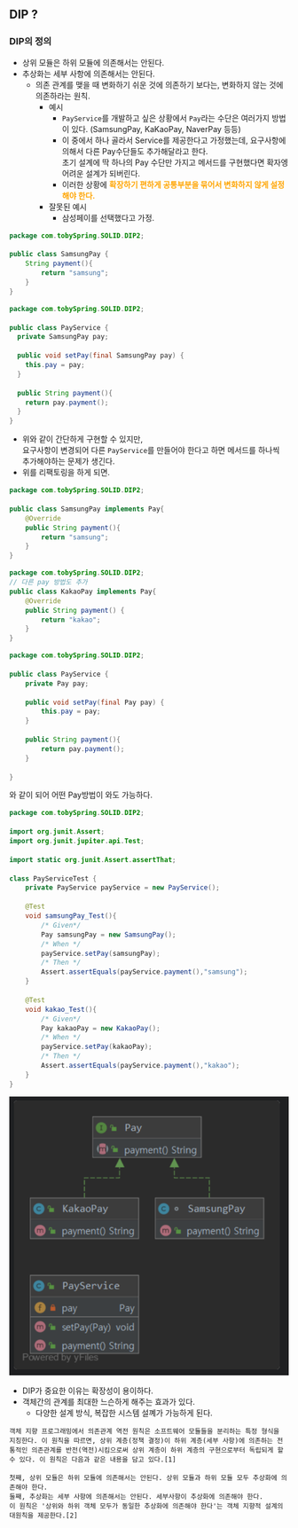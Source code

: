 ## DIP ?
### DIP의 정의
- 상위 모듈은 하위 모듈에 의존해서는 안된다.
- 추상화는 세부 사항에 의존해서는 안된다.
  - 의존 관계를 맺을 때 변화하기 쉬운 것에 의존하기 보다는, 변화하지 않는 것에 의존하라는 원칙.
    - 예시
      - `PayService`를 개발하고 싶은 상황에서 `Pay`라는 수단은 여러가지 방법이 있다. (SamsungPay, KaKaoPay, NaverPay 등등)
      - 이 중에서 하나 골라서 Service를 제공한다고 가정했는데, 요구사항에 의해서 다른 Pay수단들도 추가해달라고 한다.  
      초기 설계에 딱 하나의 Pay 수단만 가지고 메서드를 구현했다면 확자엥 어려운 설계가 되버린다.
      - 이러한 상황에 <b style="color: orange"> 확장하기 편하게 공통부분을 묶어서 변화하지 않게 설정해야 한다.</b>
    - 잘못된 예시
      - 삼성페이를 선택했다고 가정.      
```java
package com.tobySpring.SOLID.DIP2;

public class SamsungPay {
    String payment(){
        return "samsung";
    }
}
```
```java
package com.tobySpring.SOLID.DIP2;

public class PayService {
  private SamsungPay pay;

  public void setPay(final SamsungPay pay) {
    this.pay = pay;
  }

  public String payment(){
    return pay.payment();
  }
}
```
  - 위와 같이 간단하게 구현할 수 있지만,  
  요구사항이 변경되어 다른 `PayService`를 만들어야 한다고 하면 메서드를 하나씩 추가해야하는 문제가 생긴다.
  - 위를 리팩토링을 하게 되면.
```java
package com.tobySpring.SOLID.DIP2;

public class SamsungPay implements Pay{
    @Override
    public String payment(){
        return "samsung";
    }
}
```
```java
package com.tobySpring.SOLID.DIP2;
// 다른 pay 방법도 추가
public class KakaoPay implements Pay{
    @Override
    public String payment() {
        return "kakao";
    }
}
```
```java
package com.tobySpring.SOLID.DIP2;

public class PayService {
    private Pay pay;

    public void setPay(final Pay pay) {
        this.pay = pay;
    }

    public String payment(){
        return pay.payment();
    }

}
```
와 같이 되어 어떤 Pay방법이 와도 가능하다.

```java
package com.tobySpring.SOLID.DIP2;

import org.junit.Assert;
import org.junit.jupiter.api.Test;

import static org.junit.Assert.assertThat;

class PayServiceTest {
    private PayService payService = new PayService();

    @Test
    void samsungPay_Test(){
        /* Given*/
        Pay samsungPay = new SamsungPay();
        /* When */
        payService.setPay(samsungPay);
        /* Then */
        Assert.assertEquals(payService.payment(),"samsung");
    }

    @Test
    void kakao_Test(){
        /* Given*/
        Pay kakaoPay = new KakaoPay();
        /* When */
        payService.setPay(kakaoPay);
        /* Then */
        Assert.assertEquals(payService.payment(),"kakao");
    }
}
```

![img_1.png](img_1.png)
- DIP가 중요한 이유는 확장성이 용이하다.
- 객체간의 관계를 최대한 느슨하게 해주는 효과가 있다.
  - 다양한 설계 방식, 복잡한 시스템 설꼐가 가능하게 된다.
```
객체 지향 프로그래밍에서 의존관계 역전 원칙은 소프트웨어 모듈들을 분리하는 특정 형식을 지칭한다. 이 원칙을 따르면, 상위 계층(정책 결정)이 하위 계층(세부 사항)에 의존하는 전통적인 의존관계를 반전(역전)시킴으로써 상위 계층이 하위 계층의 구현으로부터 독립되게 할 수 있다. 이 원칙은 다음과 같은 내용을 담고 있다.[1]

첫째, 상위 모듈은 하위 모듈에 의존해서는 안된다. 상위 모듈과 하위 모듈 모두 추상화에 의존해야 한다.
둘째, 추상화는 세부 사항에 의존해서는 안된다. 세부사항이 추상화에 의존해야 한다.
이 원칙은 '상위와 하위 객체 모두가 동일한 추상화에 의존해야 한다'는 객체 지향적 설계의 대원칙을 제공한다.[2]
```

